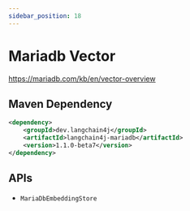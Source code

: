```yaml
---
sidebar_position: 18
---
```


# Mariadb Vector

https://mariadb.com/kb/en/vector-overview


## Maven Dependency

```xml
<dependency>
    <groupId>dev.langchain4j</groupId>
    <artifactId>langchain4j-mariadb</artifactId>
    <version>1.1.0-beta7</version>
</dependency>
```


## APIs

- `MariaDbEmbeddingStore`
